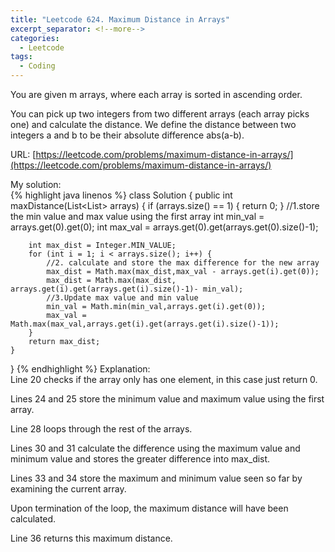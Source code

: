 ```yaml
---
title: "Leetcode 624. Maximum Distance in Arrays"
excerpt_separator: <!--more-->
categories:
  - Leetcode
tags:
  - Coding
---
```

You are given m arrays, where each array is sorted in ascending order. 

You can pick up two integers from two different arrays (each array picks one) and calculate the distance. We define the distance between two integers a and b to be their absolute difference abs(a-b).  

URL: [https://leetcode.com/problems/maximum-distance-in-arrays/](https://leetcode.com/problems/maximum-distance-in-arrays/)

My solution:  
{% highlight java linenos %}
class Solution {
    public int maxDistance(List<List<Integer>> arrays) {
        if (arrays.size() == 1) {
            return 0;
        }
		//1.store the min value and max value using the first array
        int min_val = arrays.get(0).get(0);
        int max_val = arrays.get(0).get(arrays.get(0).size()-1);
        
        int max_dist = Integer.MIN_VALUE;
        for (int i = 1; i < arrays.size(); i++) {
            //2. calculate and store the max difference for the new array
            max_dist = Math.max(max_dist,max_val - arrays.get(i).get(0));
            max_dist = Math.max(max_dist, arrays.get(i).get(arrays.get(i).size()-1)- min_val);
            //3.Update max value and min value
            min_val = Math.min(min_val,arrays.get(i).get(0));
            max_val = Math.max(max_val,arrays.get(i).get(arrays.get(i).size()-1));
        }
        return max_dist;
    }
}
{% endhighlight %}
Explanation:  
Line 20 checks if the array only has one element, in this case just return 0.

Lines 24 and 25 store the minimum value and maximum value using the first array.

Line 28 loops through the rest of the arrays.

Lines 30 and 31 calculate the difference using the maximum value and minimum value and stores the greater difference into max_dist.

Lines 33 and 34 store the maximum and minimum value seen so far by examining the current array.

Upon termination of the loop, the maximum distance will have been calculated.

Line 36 returns this maximum distance.